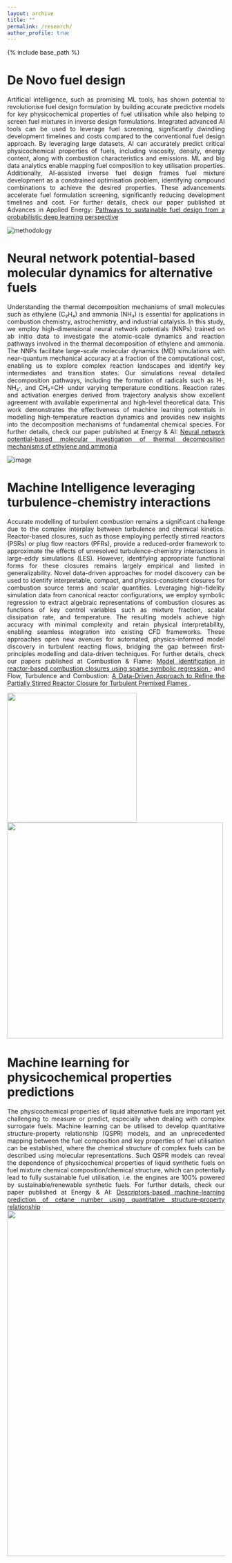 ```yaml
---
layout: archive
title: ""
permalink: /research/
author_profile: true
---
```


{% include base_path %}



De Novo fuel design
=====

<div align="justify"> Artificial intelligence, such as promising ML tools, has shown potential to revolutionise fuel design formulation by building accurate predictive models for key physicochemical properties of fuel utilisation while also helping to screen fuel mixtures in inverse design formulations. Integrated advanced AI tools can be used to leverage fuel screening, significantly dwindling development timelines and costs compared to the conventional fuel design approach. By leveraging large datasets, AI can accurately predict critical physicochemical properties of fuels, including viscosity, density, energy content, along with combustion characteristics and emissions. ML and big data analytics enable mapping fuel composition to key utilisation properties. Additionally, AI-assisted inverse fuel design frames fuel mixture development as a constrained optimisation problem, identifying compound combinations to achieve the desired properties. These advancements accelerate fuel formulation screening, significantly reducing development timelines and cost. For further details, check our paper published at Advances in Applied Energy: <a href="https://www.sciencedirect.com/science/article/pii/S2666792425000204">Pathways to sustainable fuel design from a probabilistic deep learning perspective </a> </div> 


![methodology](https://github.com/user-attachments/assets/f0231573-d9a2-4c2c-beba-03ce88db69f6)




Neural network potential-based molecular dynamics for alternative fuels
=====

<div align="justify"> Understanding the thermal decomposition mechanisms of small molecules such as ethylene (C₂H₄) and ammonia (NH₃) is essential for applications in combustion chemistry, astrochemistry, and industrial catalysis. In this study, we employ high-dimensional neural network potentials (NNPs) trained on ab initio data to investigate the atomic-scale dynamics and reaction pathways involved in the thermal decomposition of ethylene and ammonia. The NNPs facilitate large-scale molecular dynamics (MD) simulations with near-quantum mechanical accuracy at a fraction of the computational cost, enabling us to explore complex reaction landscapes and identify key intermediates and transition states. Our simulations reveal detailed decomposition pathways, including the formation of radicals such as H·, NH₂·, and CH₂=CH· under varying temperature conditions. Reaction rates and activation energies derived from trajectory analysis show excellent agreement with available experimental and high-level theoretical data. This work demonstrates the effectiveness of machine learning potentials in modelling high-temperature reaction dynamics and provides new insights into the decomposition mechanisms of fundamental chemical species. For further details, check our paper published at Energy & AI: <a href="https://doi.org/10.1016/j.egyai.2024.100454">Neural network potential-based molecular investigation of thermal decomposition mechanisms of ethylene and ammonia </a> </div>


![image](https://github.com/user-attachments/assets/c8939532-3c47-4aa3-bb2b-c595346e6d72)


Machine Intelligence leveraging turbulence-chemistry interactions
=====
<div align="justify">
Accurate modelling of turbulent combustion remains a significant challenge due to the complex interplay between turbulence and chemical kinetics. Reactor-based closures, such as those employing perfectly stirred reactors (PSRs) or plug flow reactors (PFRs), provide a reduced-order framework to approximate the effects of unresolved turbulence-chemistry interactions in large-eddy simulations (LES). However, identifying appropriate functional forms for these closures remains largely empirical and limited in generalizability. Novel data-driven approaches for model discovery can be used to identify interpretable, compact, and physics-consistent closures for combustion source terms and scalar quantities. Leveraging high-fidelity simulation data from canonical reactor configurations, we employ symbolic regression to extract algebraic representations of combustion closures as functions of key control variables such as mixture fraction, scalar dissipation rate, and temperature. The resulting models achieve high accuracy with minimal complexity and retain physical interpretability, enabling seamless integration into existing CFD frameworks. These approaches open new avenues for automated, physics-informed model discovery in turbulent reacting flows, bridging the gap between first-principles modelling and data-driven techniques. For further details, check our papers published at Combustion & Flame: <a href="https://doi.org/10.1016/j.combustflame.2023.112925">Model identification in reactor-based combustion closures using sparse symbolic regression </a>;  and Flow, Turbulence and Combustion: <a href="https://doi.org/10.1007/s10494-024-00626-3"> A Data-Driven Approach to Refine the Partially Stirred Reactor Closure for Turbulent Premixed Flames </a>. 
</div>

<img align="center" src="https://github.com/user-attachments/assets/da7540b4-2c63-4ba0-a3f7-a6924cb99a55" width="300"> <img align="center" src="https://github.com/user-attachments/assets/3e5891af-7632-4b7d-87e3-ea3ce63b9e44" width="500">


Machine learning for physicochemical properties predictions
=====

<div align="justify"> The physicochemical properties of liquid alternative fuels are important yet challenging to measure or predict, especially when dealing with complex surrogate fuels. Machine learning can be utilised to develop quantitative structure-property relationship (QSPR) models, and an unprecedented mapping between the fuel composition and key properties of fuel utilisation can be established, where the chemical structure of complex fuels can be described using molecular representations. Such QSPR models can reveal the dependence of physicochemical properties of liquid synthetic fuels on fuel mixture chemical composition/chemical structure, which can potentially lead to fully sustainable fuel utilisation, i.e. the engines are 100% powered by sustainable/renewable synthetic fuels. For further details, check our paper published at Energy & AI: <a href="https://doi.org/10.1016/j.egyai.2024.100385">Descriptors-based machine-learning prediction of cetane number using quantitative structure–property relationship </a> </div>

<img align="center" src="https://github.com/user-attachments/assets/93e76c4c-0de4-4e37-b24e-c12ddf338942" width="800">





